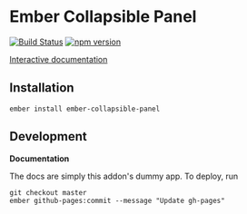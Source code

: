 # Ember Collapsible Panel

[![Build
Status](https://travis-ci.org/embermap/ember-collapsible-panel.svg?branch=master)](https://travis-ci.org/embermap/ember-collapsible-panel)
[![npm
version](https://badge.fury.io/js/ember-collapsible-panel.svg)](http://badge.fury.io/js/ember-collapsible-panel)
<!--[![Ember Observer-->
<!--Score](http://emberobserver.com/badges/ember-collapsible-panel.svg)](http://emberobserver.com/addons/ember-collapsible-panel)-->

[Interactive documentation](http://embermap.github.io/ember-collapsible-panel/)

## Installation

```
ember install ember-collapsible-panel
```

## Development

**Documentation**

The docs are simply this addon's dummy app. To deploy, run

```
git checkout master
ember github-pages:commit --message "Update gh-pages"
```


